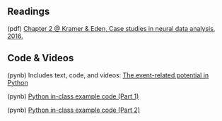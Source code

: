 ## Readings

(pdf)	[Chapter 2 @ Kramer & Eden, Case studies in neural data analysis, 2016.](/Topic-4%20The%20evoked%20response%20potential/Readings/Kramer_Eden_Chapter_2.pdf)

## Code & Videos

(pynb) Includes text, code, and videos: [The event-related potential in Python](https://mark-kramer.github.io/Case-Studies-Python/02.html)

(pynb) [Python in-class example code (Part 1)](ERP-for-class-Part-1.ipynb)

(pynb) [Python in-class example code (Part 2)](ERP-for-class-Part-2.ipynb)
